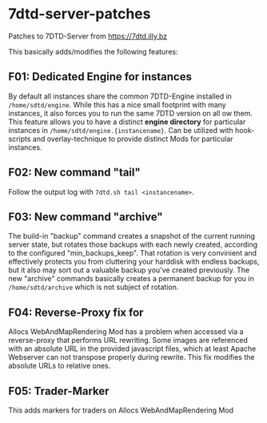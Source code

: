# 7dtd-server-patches
Patches to 7DTD-Server from https://7dtd.illy.bz

This basically adds/modifies the following features:

## F01: Dedicated Engine for instances

By default all instances share the common 7DTD-Engine installed in `/home/sdtd/engine`.
While this has a nice small footprint with many instances, it also forces you to run the same 7DTD version on all ow them.
This feature allows you to have a distinct **engine directory** for particular instances in `/home/sdtd/engine.{instancename}`.
Can be utilized with hook-scripts and overlay-technique to provide distinct Mods for particular instances.

## F02: New command "tail"

Follow the output log with `7dtd.sh tail <instancename>`.

## F03: New command "archive"

The build-in "backup" command creates a snapshot of the current running server state, but rotates those backups with each newly created, according to the configured "min_backups_keep".
That rotation is very convinient and effectively protects you from cluttering your harddisk with endless backups, but it also may sort out a valuable backup you've created previously.
The new "archive" commands basically creates a permanent backup for you in `/home/sdtd/archive` which is not subject of rotation.

## F04: Reverse-Proxy fix for

Allocs WebAndMapRendering Mod has a problem when accessed via a reverse-proxy that performs URL rewriting.
Some images are referenced with an absolute URL in the provided javascript files, which at least Apache Webserver can not transpose properly during rewrite.
This fix modifies the absolute URLs to relative ones.

## F05: Trader-Marker

This adds markers for traders on Allocs WebAndMapRendering Mod
